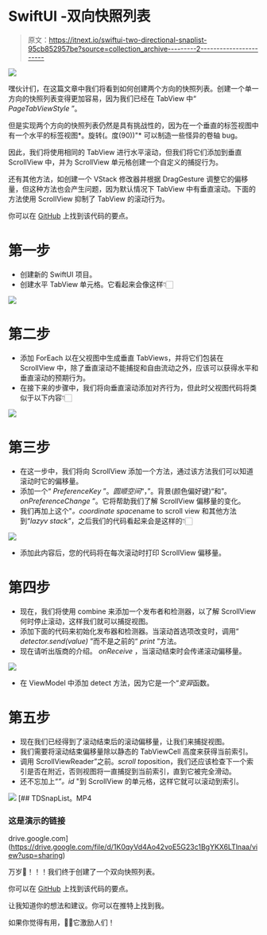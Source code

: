 # SwiftUI -双向快照列表

> 原文：<https://itnext.io/swiftui-two-directional-snaplist-95cb852957be?source=collection_archive---------2----------------------->

![](img/a7abafc3d2a753dc851586ca1c7182b0.png)

嘿伙计们，在这篇文章中我们将看到如何创建两个方向的快照列表。创建一个单一方向的快照列表变得更加容易，因为我们已经在 TabView 中“ *PageTabViewStyle* ”。

但是实现两个方向的快照列表仍然是具有挑战性的，因为在一个垂直的标签视图中有一个水平的标签视图*。旋转(。度(90))"* 可以制造一些怪异的卷轴 bug。

因此，我们将使用相同的 TabView 进行水平滚动，但我们将它们添加到垂直 ScrollView 中，并为 ScrollView 单元格创建一个自定义的捕捉行为。

还有其他方法，如创建一个 VStack 修改器并根据 DragGesture 调整它的偏移量，但这种方法也会产生问题，因为默认情况下 TabView 中有垂直滚动。下面的方法使用 ScrollView 抑制了 TabView 的滚动行为。

你可以在 [GitHub](https://gist.github.com/sameersyd/fce9599687963fca90677d959dce7a6e) 上找到该代码的要点。

# 第一步

*   创建新的 SwiftUI 项目。
*   创建水平 TabView 单元格。它看起来会像这样👇🏻

![](img/e9cc2cde1ff612638dd645a8423b4b29.png)

# 第二步

*   添加 ForEach 以在父视图中生成垂直 TabViews，并将它们包装在 ScrollView 中，除了垂直滚动不能捕捉和自由流动之外，应该可以获得水平和垂直滚动的预期行为。
*   在接下来的步骤中，我们将向垂直滚动添加对齐行为，但此时父视图代码将类似于以下内容👇🏻

![](img/1c18e2be4fd25d31e2aef6f9fb235a4f.png)

# 第三步

*   在这一步中，我们将向 ScrollView 添加一个方法，通过该方法我们可以知道滚动时它的偏移量。
*   添加一个“ *PreferenceKey* ”。*圆顺空间*“，”。背景(颜色偏好键)“和”。 *onPreferenceChange* ”。它将帮助我们了解 ScrollView 偏移量的变化。
*   我们再加上这个"*。coordinate space*name to scroll view 和其他方法到“*lazyv stack”*，之后我们的代码看起来会是这样的👇🏻

![](img/0ad58afed969e930680eaa2b509b3b5e.png)

*   添加此内容后，您的代码将在每次滚动时打印 ScrollView 偏移量。

# 第四步

*   现在，我们将使用 combine 来添加一个发布者和检测器，以了解 ScrollView 何时停止滚动，这样我们就可以捕捉视图。
*   添加下面的代码来初始化发布器和检测器。当滚动首选项改变时，调用“ *detector.send(value)* ”而不是之前的“ *print* ”方法。
*   现在请听出版商的介绍。 *onReceive* ，当滚动结束时会传递滚动偏移量。

![](img/b15e0ff0045d726b07a82bb292d35b13.png)

*   在 ViewModel 中添加 detect 方法，因为它是一个“*变异*函数。

# 第五步

*   现在我们已经得到了滚动结束后的滚动偏移量，让我们来捕捉视图。
*   我们需要将滚动结束偏移量除以静态的 TabViewCell 高度来获得当前索引。
*   调用 ScrollViewReader”之前。*scroll to*position，我们还应该检查下一个索引是否在附近，否则视图将一直捕捉到当前索引，直到它被完全滑动。
*   还不忘加上“*”。id* "到 ScrollView 的单元格，这样它就可以滚动到索引。

![](img/cfddb22737978a60a82d7f3019271407.png)[](https://drive.google.com/file/d/1K0qyVd4Ao42voE5G23c1BgYKX6LTlnaa/view?usp=sharing) [## TDSnapList。MP4

### 这是演示的链接

drive.google.com](https://drive.google.com/file/d/1K0qyVd4Ao42voE5G23c1BgYKX6LTlnaa/view?usp=sharing) 

万岁🎉！！！我们终于创建了一个双向快照列表。

你可以在 [GitHub](https://gist.github.com/sameersyd/fce9599687963fca90677d959dce7a6e) 上找到该代码的要点。

让我知道你的想法和建议。你可以在推特上找到我。

如果你觉得有用，👏🏻它激励人们！